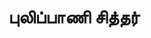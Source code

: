 ---
layout: tagpage
title: "புலிப்பாணி சித்தர்"
tag:  புலிப்பாணி சித்தர்
description: புலிப்பாணி சித்தர் நூல்கள்
robots: noindex
---